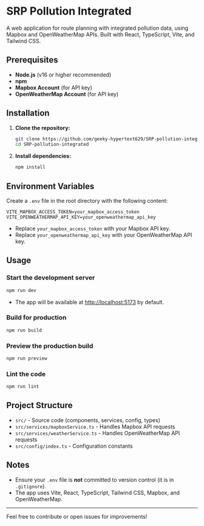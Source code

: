 # SRP Pollution Integrated

A web application for route planning with integrated pollution data, using Mapbox and OpenWeatherMap APIs. Built with React, TypeScript, Vite, and Tailwind CSS.

## Prerequisites
- **Node.js** (v16 or higher recommended)
- **npm**
- **Mapbox Account** (for API key)
- **OpenWeatherMap Account** (for API key)

## Installation

1. **Clone the repository:**
   ```sh
   git clone https://github.com/geeky-hypertext629/SRP-pollution-integrated.git
   cd SRP-pollution-integrated
   ```
2. **Install dependencies:**
   ```sh
   npm install
   ```

## Environment Variables

Create a `.env` file in the root directory with the following content:

```
VITE_MAPBOX_ACCESS_TOKEN=your_mapbox_access_token
VITE_OPENWEATHERMAP_API_KEY=your_openweathermap_api_key
```

- Replace `your_mapbox_access_token` with your Mapbox API key.
- Replace `your_openweathermap_api_key` with your OpenWeatherMap API key.

## Usage

### Start the development server
```sh
npm run dev
```
- The app will be available at [http://localhost:5173](http://localhost:5173) by default.

### Build for production
```sh
npm run build
```

### Preview the production build
```sh
npm run preview
```

### Lint the code
```sh
npm run lint
```

## Project Structure
- `src/` - Source code (components, services, config, types)
- `src/services/mapboxService.ts` - Handles Mapbox API requests
- `src/services/weatherService.ts` - Handles OpenWeatherMap API requests
- `src/config/index.ts` - Configuration constants

## Notes
- Ensure your `.env` file is **not** committed to version control (it is in `.gitignore`).
- The app uses Vite, React, TypeScript, Tailwind CSS, Mapbox, and OpenWeatherMap.

---

Feel free to contribute or open issues for improvements! 